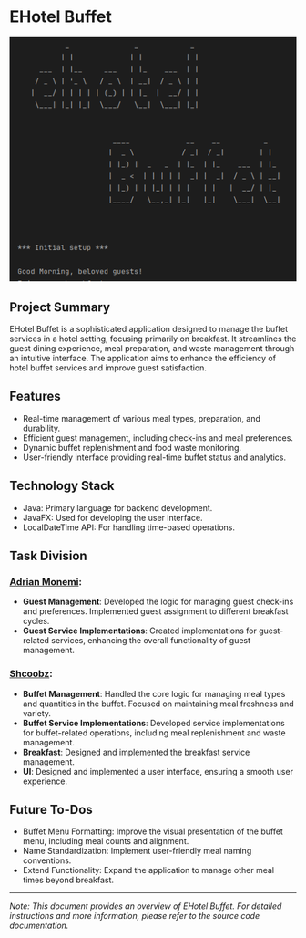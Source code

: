 # EHotel Buffet

![EHotel Buffet Logo](src/main/resources/img/ehotel-logo.png)

## Project Summary
EHotel Buffet is a sophisticated application designed to manage the buffet services in a hotel setting, focusing primarily on breakfast. It streamlines the guest dining experience, meal preparation, and waste management through an intuitive interface. The application aims to enhance the efficiency of hotel buffet services and improve guest satisfaction.

## Features
- Real-time management of various meal types, preparation, and durability.
- Efficient guest management, including check-ins and meal preferences.
- Dynamic buffet replenishment and food waste monitoring.
- User-friendly interface providing real-time buffet status and analytics.

## Technology Stack
- Java: Primary language for backend development.
- JavaFX: Used for developing the user interface.
- LocalDateTime API: For handling time-based operations.

## Task Division

### [Adrian Monemi](https://github.com/AdrianMonemi):
- **Guest Management**: Developed the logic for managing guest check-ins and preferences. Implemented guest assignment to different breakfast cycles.
- **Guest Service Implementations**: Created implementations for guest-related services, enhancing the overall functionality of guest management.

### [Shcoobz](https://github.com/Shcoobz):
- **Buffet Management**: Handled the core logic for managing meal types and quantities in the buffet. Focused on maintaining meal freshness and variety.
- **Buffet Service Implementations**: Developed service implementations for buffet-related operations, including meal replenishment and waste management.
- **Breakfast**: Designed and implemented the breakfast service management.
- **UI**: Designed and implemented a user interface, ensuring a smooth user experience.

## Future To-Dos
- Buffet Menu Formatting: Improve the visual presentation of the buffet menu, including meal counts and alignment.
- Name Standardization: Implement user-friendly meal naming conventions.
- Extend Functionality: Expand the application to manage other meal times beyond breakfast.

---

_Note: This document provides an overview of EHotel Buffet. For detailed instructions and more information, please refer to the source code documentation._